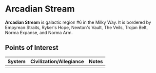 # Arcadian Stream
**Arcadian Stream** is galactic region #6 in the Milky Way. It is bordered by Empyrean Straits, Ryker's Hope, Newton's Vault, The Veils, Trojan Belt, Norma Expanse, and Norma Arm.

## Points of Interest

| System | Civilization/Allegiance | Notes |
| --- | --- | --- |
|  |  |  |